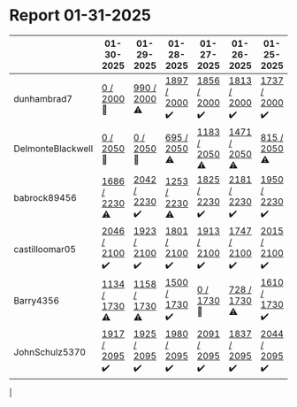 # Report 01-31-2025
| | 01-30-2025 | 01-29-2025 | 01-28-2025 | 01-27-2025 | 01-26-2025 | 01-25-2025 | 01-24-2025 |
| --- | --- | --- | --- | --- | --- | --- | --- |
| dunhambrad7 | [0 / 2000](https://www.myfitnesspal.com/food/diary/dunhambrad7?date=2025-01-30) :no_entry_sign: | [990 / 2000](https://www.myfitnesspal.com/food/diary/dunhambrad7?date=2025-01-29) :warning: | [1897 / 2000](https://www.myfitnesspal.com/food/diary/dunhambrad7?date=2025-01-28) :heavy_check_mark: | [1856 / 2000](https://www.myfitnesspal.com/food/diary/dunhambrad7?date=2025-01-27) :heavy_check_mark: | [1813 / 2000](https://www.myfitnesspal.com/food/diary/dunhambrad7?date=2025-01-26) :heavy_check_mark: | [1737 / 2000](https://www.myfitnesspal.com/food/diary/dunhambrad7?date=2025-01-25) :heavy_check_mark: | [0 / 2000](https://www.myfitnesspal.com/food/diary/dunhambrad7?date=2025-01-24) :no_entry_sign: |
| DelmonteBlackwell | [0 / 2050](https://www.myfitnesspal.com/food/diary/DelmonteBlackwell?date=2025-01-30) :no_entry_sign: | [0 / 2050](https://www.myfitnesspal.com/food/diary/DelmonteBlackwell?date=2025-01-29) :no_entry_sign: | [695 / 2050](https://www.myfitnesspal.com/food/diary/DelmonteBlackwell?date=2025-01-28) :warning: | [1183 / 2050](https://www.myfitnesspal.com/food/diary/DelmonteBlackwell?date=2025-01-27) :warning: | [1471 / 2050](https://www.myfitnesspal.com/food/diary/DelmonteBlackwell?date=2025-01-26) :warning: | [815 / 2050](https://www.myfitnesspal.com/food/diary/DelmonteBlackwell?date=2025-01-25) :warning: | [911 / 2050](https://www.myfitnesspal.com/food/diary/DelmonteBlackwell?date=2025-01-24) :warning: |
| babrock89456 | [1686 / 2230](https://www.myfitnesspal.com/food/diary/babrock89456?date=2025-01-30) :warning: | [2042 / 2230](https://www.myfitnesspal.com/food/diary/babrock89456?date=2025-01-29) :heavy_check_mark: | [1253 / 2230](https://www.myfitnesspal.com/food/diary/babrock89456?date=2025-01-28) :warning: | [1825 / 2230](https://www.myfitnesspal.com/food/diary/babrock89456?date=2025-01-27) :heavy_check_mark: | [2181 / 2230](https://www.myfitnesspal.com/food/diary/babrock89456?date=2025-01-26) :heavy_check_mark: | [1950 / 2230](https://www.myfitnesspal.com/food/diary/babrock89456?date=2025-01-25) :heavy_check_mark: | [1724 / 2230](https://www.myfitnesspal.com/food/diary/babrock89456?date=2025-01-24) :warning: |
| castilloomar05 | [2046 / 2100](https://www.myfitnesspal.com/food/diary/castilloomar05?date=2025-01-30) :heavy_check_mark: | [1923 / 2100](https://www.myfitnesspal.com/food/diary/castilloomar05?date=2025-01-29) :heavy_check_mark: | [1801 / 2100](https://www.myfitnesspal.com/food/diary/castilloomar05?date=2025-01-28) :heavy_check_mark: | [1913 / 2100](https://www.myfitnesspal.com/food/diary/castilloomar05?date=2025-01-27) :heavy_check_mark: | [1747 / 2100](https://www.myfitnesspal.com/food/diary/castilloomar05?date=2025-01-26) :heavy_check_mark: | [2015 / 2100](https://www.myfitnesspal.com/food/diary/castilloomar05?date=2025-01-25) :heavy_check_mark: | [1851 / 2100](https://www.myfitnesspal.com/food/diary/castilloomar05?date=2025-01-24) :heavy_check_mark: |
| Barry4356 | [1134 / 1730](https://www.myfitnesspal.com/food/diary/Barry4356?date=2025-01-30) :warning: | [1158 / 1730](https://www.myfitnesspal.com/food/diary/Barry4356?date=2025-01-29) :warning: | [1500 / 1730](https://www.myfitnesspal.com/food/diary/Barry4356?date=2025-01-28) :heavy_check_mark: | [0 / 1730](https://www.myfitnesspal.com/food/diary/Barry4356?date=2025-01-27) :no_entry_sign: | [728 / 1730](https://www.myfitnesspal.com/food/diary/Barry4356?date=2025-01-26) :warning: | [1610 / 1730](https://www.myfitnesspal.com/food/diary/Barry4356?date=2025-01-25) :heavy_check_mark: | [1180 / 1730](https://www.myfitnesspal.com/food/diary/Barry4356?date=2025-01-24) :warning: |
| JohnSchulz5370 | [1917 / 2095](https://www.myfitnesspal.com/food/diary/JohnSchulz5370?date=2025-01-30) :heavy_check_mark: | [1925 / 2095](https://www.myfitnesspal.com/food/diary/JohnSchulz5370?date=2025-01-29) :heavy_check_mark: | [1980 / 2095](https://www.myfitnesspal.com/food/diary/JohnSchulz5370?date=2025-01-28) :heavy_check_mark: | [2091 / 2095](https://www.myfitnesspal.com/food/diary/JohnSchulz5370?date=2025-01-27) :heavy_check_mark: | [1837 / 2095](https://www.myfitnesspal.com/food/diary/JohnSchulz5370?date=2025-01-26) :heavy_check_mark: | [2044 / 2095](https://www.myfitnesspal.com/food/diary/JohnSchulz5370?date=2025-01-25) :heavy_check_mark: | [1855 / 2095](https://www.myfitnesspal.com/food/diary/JohnSchulz5370?date=2025-01-24) :heavy_check_mark: |
|